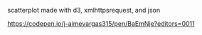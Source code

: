 scatterplot made with d3, xmlhttpsrequest, and json

https://codepen.io/j-aimevargas315/pen/BaEmNje?editors=0011
